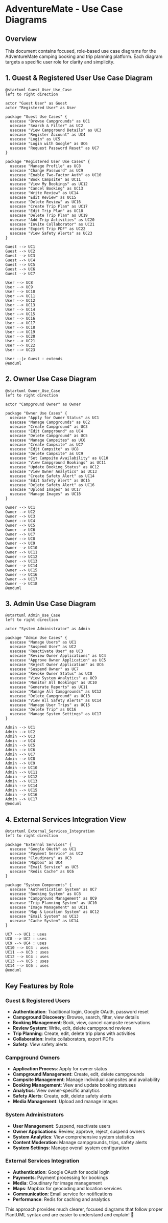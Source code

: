 # AdventureMate - Use Case Diagrams

## Overview

This document contains focused, role-based use case diagrams for the AdventureMate camping booking and trip planning platform. Each diagram targets a specific user role for clarity and simplicity.

## 1. Guest & Registered User Use Case Diagram

```plantuml
@startuml Guest_User_Use_Case
left to right direction

actor "Guest User" as Guest
actor "Registered User" as User

package "Guest Use Cases" {
  usecase "Browse Campgrounds" as UC1
  usecase "Search & Filter" as UC2
  usecase "View Campground Details" as UC3
  usecase "Register Account" as UC4
  usecase "Login" as UC5
  usecase "Login with Google" as UC6
  usecase "Request Password Reset" as UC7
}

package "Registered User Use Cases" {
  usecase "Manage Profile" as UC8
  usecase "Change Password" as UC9
  usecase "Enable Two-Factor Auth" as UC10
  usecase "Book Campsite" as UC11
  usecase "View My Bookings" as UC12
  usecase "Cancel Booking" as UC13
  usecase "Write Review" as UC14
  usecase "Edit Review" as UC15
  usecase "Delete Review" as UC16
  usecase "Create Trip Plan" as UC17
  usecase "Edit Trip Plan" as UC18
  usecase "Delete Trip Plan" as UC19
  usecase "Add Trip Activities" as UC20
  usecase "Invite Collaborator" as UC21
  usecase "Export Trip PDF" as UC22
  usecase "View Safety Alerts" as UC23
}

Guest --> UC1
Guest --> UC2
Guest --> UC3
Guest --> UC4
Guest --> UC5
Guest --> UC6
Guest --> UC7

User --> UC8
User --> UC9
User --> UC10
User --> UC11
User --> UC12
User --> UC13
User --> UC14
User --> UC15
User --> UC16
User --> UC17
User --> UC18
User --> UC19
User --> UC20
User --> UC21
User --> UC22
User --> UC23

User --|> Guest : extends
@enduml
```

## 2. Owner Use Case Diagram

```plantuml
@startuml Owner_Use_Case
left to right direction

actor "Campground Owner" as Owner

package "Owner Use Cases" {
  usecase "Apply for Owner Status" as UC1
  usecase "Manage Campgrounds" as UC2
  usecase "Create Campground" as UC3
  usecase "Edit Campground" as UC4
  usecase "Delete Campground" as UC5
  usecase "Manage Campsites" as UC6
  usecase "Create Campsite" as UC7
  usecase "Edit Campsite" as UC8
  usecase "Delete Campsite" as UC9
  usecase "Set Campsite Availability" as UC10
  usecase "View Campground Bookings" as UC11
  usecase "Update Booking Status" as UC12
  usecase "View Owner Analytics" as UC13
  usecase "Create Safety Alert" as UC14
  usecase "Edit Safety Alert" as UC15
  usecase "Delete Safety Alert" as UC16
  usecase "Upload Images" as UC17
  usecase "Manage Images" as UC18
}

Owner --> UC1
Owner --> UC2
Owner --> UC3
Owner --> UC4
Owner --> UC5
Owner --> UC6
Owner --> UC7
Owner --> UC8
Owner --> UC9
Owner --> UC10
Owner --> UC11
Owner --> UC12
Owner --> UC13
Owner --> UC14
Owner --> UC15
Owner --> UC16
Owner --> UC17
Owner --> UC18
@enduml
```

## 3. Admin Use Case Diagram

```plantuml
@startuml Admin_Use_Case
left to right direction

actor "System Administrator" as Admin

package "Admin Use Cases" {
  usecase "Manage Users" as UC1
  usecase "Suspend User" as UC2
  usecase "Reactivate User" as UC3
  usecase "Review Owner Applications" as UC4
  usecase "Approve Owner Application" as UC5
  usecase "Reject Owner Application" as UC6
  usecase "Suspend Owner" as UC7
  usecase "Revoke Owner Status" as UC8
  usecase "View System Analytics" as UC9
  usecase "Monitor All Bookings" as UC10
  usecase "Generate Reports" as UC11
  usecase "Manage All Campgrounds" as UC12
  usecase "Delete Campground" as UC13
  usecase "View All Safety Alerts" as UC14
  usecase "Manage User Trips" as UC15
  usecase "Delete Trip" as UC16
  usecase "Manage System Settings" as UC17
}

Admin --> UC1
Admin --> UC2
Admin --> UC3
Admin --> UC4
Admin --> UC5
Admin --> UC6
Admin --> UC7
Admin --> UC8
Admin --> UC9
Admin --> UC10
Admin --> UC11
Admin --> UC12
Admin --> UC13
Admin --> UC14
Admin --> UC15
Admin --> UC16
Admin --> UC17
@enduml
```

## 4. External Services Integration View

```plantuml
@startuml External_Services_Integration
left to right direction

package "External Services" {
  usecase "Google OAuth" as UC1
  usecase "Payment Service" as UC2
  usecase "Cloudinary" as UC3
  usecase "Mapbox" as UC4
  usecase "Email Service" as UC5
  usecase "Redis Cache" as UC6
}

package "System Components" {
  usecase "Authentication System" as UC7
  usecase "Booking System" as UC8
  usecase "Campground Management" as UC9
  usecase "Trip Planning System" as UC10
  usecase "Image Management" as UC11
  usecase "Map & Location System" as UC12
  usecase "Email System" as UC13
  usecase "Cache System" as UC14
}

UC7 --> UC1 : uses
UC8 --> UC2 : uses
UC9 --> UC4 : uses
UC10 --> UC4 : uses
UC11 --> UC3 : uses
UC12 --> UC4 : uses
UC13 --> UC5 : uses
UC14 --> UC6 : uses
@enduml
```

## Key Features by Role

### **Guest & Registered Users**

- **Authentication**: Traditional login, Google OAuth, password reset
- **Campground Discovery**: Browse, search, filter, view details
- **Booking Management**: Book, view, cancel campsite reservations
- **Review System**: Write, edit, delete campground reviews
- **Trip Planning**: Create, edit, delete trip plans with activities
- **Collaboration**: Invite collaborators, export PDFs
- **Safety**: View safety alerts

### **Campground Owners**

- **Application Process**: Apply for owner status
- **Campground Management**: Create, edit, delete campgrounds
- **Campsite Management**: Manage individual campsites and availability
- **Booking Management**: View and update booking statuses
- **Analytics**: View owner-specific analytics
- **Safety Alerts**: Create, edit, delete safety alerts
- **Media Management**: Upload and manage images

### **System Administrators**

- **User Management**: Suspend, reactivate users
- **Owner Applications**: Review, approve, reject, suspend owners
- **System Analytics**: View comprehensive system statistics
- **Content Moderation**: Manage campgrounds, trips, safety alerts
- **System Settings**: Manage overall system configuration

### **External Services Integration**

- **Authentication**: Google OAuth for social login
- **Payments**: Payment processing for bookings
- **Media**: Cloudinary for image management
- **Maps**: Mapbox for geocoding and location services
- **Communication**: Email service for notifications
- **Performance**: Redis for caching and analytics

This approach provides much clearer, focused diagrams that follow proper PlantUML syntax and are easier to understand and explain! 🎯
